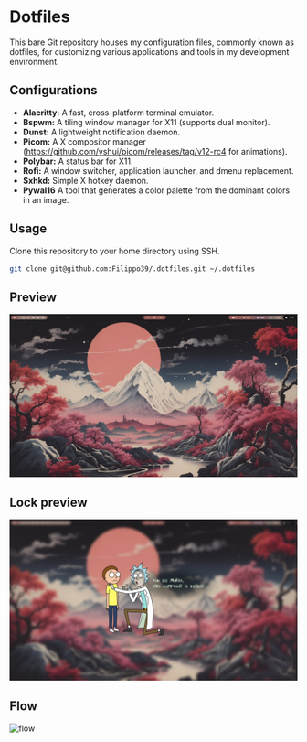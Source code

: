 # Dotfiles

This bare Git repository houses my configuration files, commonly known as dotfiles, for customizing various applications and tools in my development environment.

## Configurations

- **Alacritty:** A fast, cross-platform terminal emulator.
- **Bspwm:** A tiling window manager for X11 (supports dual monitor).
- **Dunst:** A lightweight notification daemon.
- **Picom:** A X compositor manager (https://github.com/yshui/picom/releases/tag/v12-rc4 for animations).
- **Polybar:** A status bar for X11.
- **Rofi:** A window switcher, application launcher, and dmenu replacement.
- **Sxhkd:** Simple X hotkey daemon.
- **Pywal16** A tool that generates a color palette from the dominant colors in an image.

## Usage

Clone this repository to your home directory using SSH.

```bash
git clone git@github.com:Filippo39/.dotfiles.git ~/.dotfiles
```

## Preview
![preview](Wallpapers/preview.png)

## Lock preview
![lockPreview](Wallpapers/lockPreview.png)

## Flow
![flow](Wallpapers/flow.gif)
